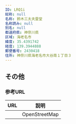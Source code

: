 ```yaml
---
ID: LRQ1i
総称: null
名称: 鈴木三太夫霊堂
名称読み: null
別名: null
都道府県: 神奈川県
区域: 海老名市
緯度: 35.4391742
経度: 139.3944888
郵便番号: 2430418
住所: 神奈川県海老名市大谷南１丁目３
---
```


## その他

### 参考URL

| URL | 説明          |
| --- | ------------- |
|     | OpenStreetMap |
